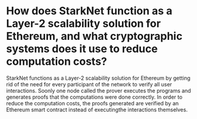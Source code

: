 # How does StarkNet function as a Layer-2 scalability solution for Ethereum, and what cryptographic systems does it use to reduce computation costs?

StarkNet functions as a Layer-2 scalability solution for Ethereum by getting rid of the need for every participant of the network to verify all user interactions. Soonly one node called the prover executes the programs and generates proofs that the computations were done correctly.
In order to reduce the computation costs, the proofs generated are verified by an Ethereum smart contract instead of executingthe interactions themselves.
